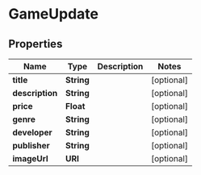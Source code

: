 

# GameUpdate


## Properties

| Name | Type | Description | Notes |
|------------ | ------------- | ------------- | -------------|
|**title** | **String** |  |  [optional] |
|**description** | **String** |  |  [optional] |
|**price** | **Float** |  |  [optional] |
|**genre** | **String** |  |  [optional] |
|**developer** | **String** |  |  [optional] |
|**publisher** | **String** |  |  [optional] |
|**imageUrl** | **URI** |  |  [optional] |



